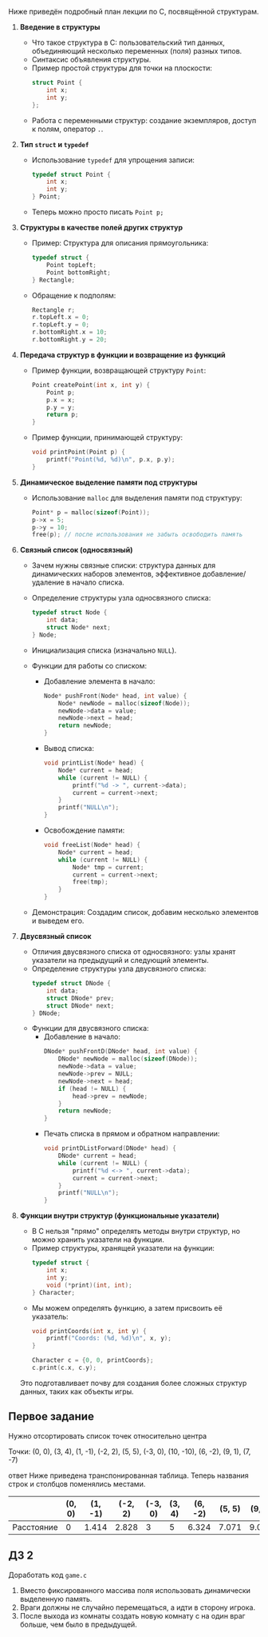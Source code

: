 Ниже приведён подробный план лекции по C, посвящённой структурам. 
1. **Введение в структуры**  
   - Что такое структура в C: пользовательский тип данных, объединяющий несколько переменных (поля) разных типов.  
   - Синтаксис объявления структуры.  
   - Пример простой структуры для точки на плоскости:
     ```c
     struct Point {
         int x;
         int y;
     };
     ```
   - Работа с переменными структур: создание экземпляров, доступ к полям, оператор `.`.

2. **Тип `struct` и `typedef`**  
   - Использование `typedef` для упрощения записи:
     ```c
     typedef struct Point {
         int x;
         int y;
     } Point;
     ```
   - Теперь можно просто писать `Point p;`

3. **Структуры в качестве полей других структур**  
   - Пример: Структура для описания прямоугольника:
     ```c
     typedef struct {
         Point topLeft;
         Point bottomRight;
     } Rectangle;
     ```
   - Обращение к подполям:
     ```c
     Rectangle r;
     r.topLeft.x = 0;
     r.topLeft.y = 0;
     r.bottomRight.x = 10;
     r.bottomRight.y = 20;
     ```

4. **Передача структур в функции и возвращение из функций**  
   - Пример функции, возвращающей структуру `Point`:
     ```c
     Point createPoint(int x, int y) {
         Point p;
         p.x = x;
         p.y = y;
         return p;
     }
     ```
   - Пример функции, принимающей структуру:
     ```c
     void printPoint(Point p) {
         printf("Point(%d, %d)\n", p.x, p.y);
     }
     ```

5. **Динамическое выделение памяти под структуры**  
   - Использование `malloc` для выделения памяти под структуру:
     ```c
     Point* p = malloc(sizeof(Point));
     p->x = 5;
     p->y = 10;
     free(p); // после использования не забыть освободить память
     ```

6. **Связный список (односвязный)**  
   - Зачем нужны связные списки: структура данных для динамических наборов элементов, эффективное добавление/удаление в начало списка.
   - Определение структуры узла односвязного списка:
     ```c
     typedef struct Node {
         int data;
         struct Node* next;
     } Node;
     ```
   - Инициализация списка (изначально `NULL`).
   - Функции для работы со списком:
     - Добавление элемента в начало:
       ```c
       Node* pushFront(Node* head, int value) {
           Node* newNode = malloc(sizeof(Node));
           newNode->data = value;
           newNode->next = head;
           return newNode;
       }
       ```
     - Вывод списка:
       ```c
       void printList(Node* head) {
           Node* current = head;
           while (current != NULL) {
               printf("%d -> ", current->data);
               current = current->next;
           }
           printf("NULL\n");
       }
       ```
     - Освобождение памяти:
       ```c
       void freeList(Node* head) {
           Node* current = head;
           while (current != NULL) {
               Node* tmp = current;
               current = current->next;
               free(tmp);
           }
       }
       ```
   
   - Демонстрация: Создадим список, добавим несколько элементов и выведем его.

7. **Двусвязный список**  
   - Отличия двусвязного списка от односвязного: узлы хранят указатели на предыдущий и следующий элементы.
   - Определение структуры узла двусвязного списка:
     ```c
     typedef struct DNode {
         int data;
         struct DNode* prev;
         struct DNode* next;
     } DNode;
     ```
   - Функции для двусвязного списка:
     - Добавление в начало:
       ```c
       DNode* pushFrontD(DNode* head, int value) {
           DNode* newNode = malloc(sizeof(DNode));
           newNode->data = value;
           newNode->prev = NULL;
           newNode->next = head;
           if (head != NULL) {
               head->prev = newNode;
           }
           return newNode;
       }
       ```
     - Печать списка в прямом и обратном направлении:
       ```c
       void printDListForward(DNode* head) {
           DNode* current = head;
           while (current != NULL) {
               printf("%d <-> ", current->data);
               current = current->next;
           }
           printf("NULL\n");
       }
       ```
   
8. **Функции внутри структур (функциональные указатели)**  
   - В C нельзя "прямо" определять методы внутри структур, но можно хранить указатели на функции.  
   - Пример структуры, хранящей указатели на функции:
     ```c
     typedef struct {
         int x;
         int y;
         void (*print)(int, int);
     } Character;
     ```
   - Мы можем определять функцию, а затем присвоить её указатель:
     ```c
     void printCoords(int x, int y) {
         printf("Coords: (%d, %d)\n", x, y);
     }

     Character c = {0, 0, printCoords};
     c.print(c.x, c.y);
     ```

   Это подготавливает почву для создания более сложных структур данных, таких как объекты игры.
   

## Первое задание

Нужно отсортировать список точек относительно центра

Точки: (0, 0), (3, 4), (1, -1), (-2, 2), (5, 5), (-3, 0), (10, -10), (6, -2), (9, 1), (7, -7)

ответ
Ниже приведена транспонированная таблица. Теперь названия строк и столбцов поменялись местами.

|              | (0, 0) | (1, -1)    | (-2, 2)     | (-3, 0) | (3, 4) | (6, -2)     | (5, 5)      | (9, 1)      | (7, -7)     | (10, -10)    |
|--------------|---------|------------|-------------|---------|--------|-------------|-------------|-------------|-------------|--------------|
| Расстояние   | 0       | 1.414 | 2.828  | 3       | 5      | 6.324 | 7.071 | 9.055 | 9.899 | 14.142 |


## ДЗ 2
Доработать код `game.c`

1. Вместо фиксированного массива поля использовать динамически выделенную память.  
2. Враги должны не случайно перемещаться, а идти в сторону игрока.  
3. После выхода из комнаты создать новую комнату с на один враг больше, чем было в предыдущей.